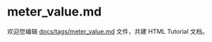 meter_value.md
===

欢迎您编辑 <a target="__blank" href="https://github.com/jaywcjlove/html-tutorial/blob/master/docs/tags/meter_value.md">docs/tags/meter_value.md</a> 文件，共建 HTML Tutorial 文档。
